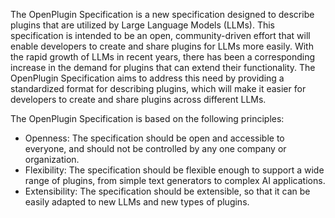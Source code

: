 The OpenPlugin Specification is a new specification designed to describe plugins that are utilized by Large Language Models (LLMs). This specification is intended to be an open, community-driven effort that will enable developers to create and share plugins for LLMs more easily. With the rapid growth of LLMs in recent years, there has been a corresponding increase in the demand for plugins that can extend their functionality. The OpenPlugin Specification aims to address this need by providing a standardized format for describing plugins, which will make it easier for developers to create and share plugins across different LLMs.

The OpenPlugin Specification is based on the following principles:
- Openness: The specification should be open and accessible to everyone, and should not be controlled by any one company or organization.
- Flexibility: The specification should be flexible enough to support a wide range of plugins, from simple text generators to complex AI applications.
- Extensibility: The specification should be extensible, so that it can be easily adapted to new LLMs and new types of plugins.

